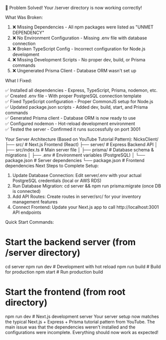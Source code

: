 🎉 Problem Solved! Your /server directory is now working correctly!

What Was Broken:

1. ❌ Missing Dependencies - All npm packages were listed as "UNMET DEPENDENCY"
2. ❌ No Environment Configuration - Missing .env file with database connection
3. ❌ Broken TypeScript Config - Incorrect configuration for Node.js development
4. ❌ Missing Development Scripts - No proper dev, build, or Prisma commands
5. ❌ Ungenerated Prisma Client - Database ORM wasn't set up

What I Fixed:

✅ Installed all dependencies - Express, TypeScript, Prisma, nodemon, etc.  
✅ Created .env file - With proper PostgreSQL connection template  
✅ Fixed TypeScript configuration - Proper CommonJS setup for Node.js  
✅ Updated package.json scripts - Added dev, build, start, and Prisma commands  
✅ Generated Prisma client - Database ORM is now ready to use  
✅ Configured nodemon - Hot-reload development environment  
✅ Tested the server - Confirmed it runs successfully on port 3001  

Your Server Architecture (Based on YouTube Tutorial Pattern):
NicksClient/
├── src/                    # Next.js Frontend (React)
├── server/                 # Express Backend API
│   ├── src/index.ts       # Main server file
│   ├── prisma/            # Database schema & migrations
│   ├── .env               # Environment variables (PostgreSQL)
│   └── package.json       # Server dependencies
└── package.json           # Frontend dependencies
Next Steps to Complete Setup:

1. Update Database Connection: Edit server/.env with your actual PostgreSQL credentials (local or AWS RDS)
2. Run Database Migration: cd server && npm run prisma:migrate (once DB is connected)
3. Add API Routes: Create routes in server/src/ for your inventory management features
4. Connect Frontend: Update your Next.js app to call http://localhost:3001 API endpoints

Quick Start Commands:
# Start the backend server (from /server directory)
cd server
npm run dev        # Development with hot reload
npm run build      # Build for production
npm start          # Run production build

# Start the frontend (from root directory)
npm run dev        # Next.js development server
Your server setup now matches the typical Next.js + Express + Prisma tutorial pattern from YouTube. The main issue was that the dependencies weren't installed and the configurations were incomplete. Everything should now work as expected!
